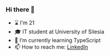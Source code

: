 ### Hi there 👋

<!-- Here are some ideas to get you started:

<!-- - 🔭 I’m currently working on ... -->
- ⌛ I'm 21 
- 🎓 IT student at University of Silesia
- 🌱 I’m currently learning TypeScript
- 📫 How to reach me: [LinkedIn](https://www.linkedin.com/in/mateusz-penkala-060540209/)
<!-- - 👯 I’m looking to collaborate on ... -->
<!-- - 🤔 I’m looking for help with ... -->

<!-- ## Known & Used -->
